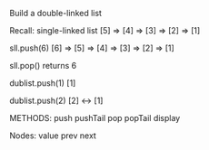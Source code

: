 Build a double-linked list

Recall: single-linked list
[5] => [4] => [3] => [2] => [1]

sll.push(6)
[6] => [5] => [4] => [3] => [2] => [1]

sll.pop()
returns 6

dublist.push(1)
[1]

dublist.push(2)
[2] <-> [1]

METHODS:
push
pushTail
pop
popTail
display

Nodes:
value
prev
next
